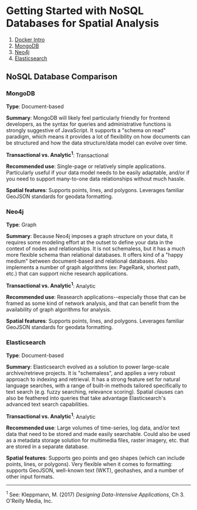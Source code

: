 # Getting Started with NoSQL Databases for Spatial Analysis


1. [Docker Intro](Docker_Intro.ipynb)
2. [MongoDB](MongoDB.ipynb)
3. [Neo4j](Neo4j.ipynb)
4. [Elasticsearch](Elasticsearch.ipynb)


## NoSQL Database Comparison

### MongoDB

**Type**: Document-based

**Summary**: MongoDB will likely feel particularly friendly for frontend developers, as the syntax for queries and administrative functions is strongly suggestive of JavaScript.  It supports a "schema on read" paradigm, which means it provides a lot of flexibility on how documents can be structured and how the data structure/data model can evolve over time.

**Transactional vs. Analytic<sup>1</sup>**: Transactional

**Recommended use**: Single-page or relatively simple applications. Particularly useful if your data model needs to be easily adaptable, and/or if you need to support many-to-one data relationships without much hassle.

**Spatial features**: Supports points, lines, and polygons.  Leverages familiar GeoJSON standards for geodata formatting.


### Neo4j

**Type**: Graph

**Summary**: Because Neo4j imposes a graph structure on your data, it requires some modeling effort at the outset to define your data in the context of nodes and relationships. It is not schemaless, but it has a much more flexible schema than relational databases.  It offers kind of a "happy medium" between document-based and relational databases.  Also implements a number of graph algorithms (ex: PageRank, shortest path, etc.) that can support niche research applications.

**Transactional vs. Analytic<sup>1</sup>**: Analytic

**Recommended use**: Reasearch applications--especially those that can be framed as some kind of network analysis, and that can benefit from the availability of graph algorithms for analysis.

**Spatial features**: Supports points, lines, and polygons.  Leverages familiar GeoJSON standards for geodata formatting.


### Elasticsearch

**Type**: Document-based

**Summary**: Elasticsearch evolved as a solution to power large-scale archive/retrieve projects.  It is "schemaless", and applies a very robust approach to indexing and retrieval.  It has a strong feature set for natural language searches, with a range of built-in methods tailored specifically to text search (e.g. fuzzy searching, relevance scoring).  Spatial clauses can also be feathered into queries that take advantage Elasticsearch's advanced text search capabilities.

**Transactional vs. Analytic<sup>1</sup>**: Analytic

**Recommended use**: Large volumes of time-series, log data, and/or text data that need to be stored and made easily searchable.  Could also be used as a metadata storage solution for multimedia files, raster imagery, etc. that are stored in a separate database.

**Spatial features**: Supports geo points and geo shapes (which can include points, lines, or polygons).  Very flexible when it comes to formatting: supports GeoJSON, well-known text (WKT), geohashes, and a number of other input formats. 


---

<sup>1</sup> See: Kleppmann, M. (2017) _Designing Data-Intensive Applications_, Ch 3. O'Reilly Media, Inc.